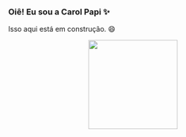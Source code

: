 ### Oiê! Eu sou a Carol Papi ✨
Isso aqui está em construção. 😄
<div align="center">
  <a href="https://www.linkedin.com/in/carolina-papi/">
  <img height="180em" src="https://github-readme-stats.vercel.app/api?username=carolpapi&show_icons=true&theme=radical&include_all_commits=true&count_private=true"/>
</div>

<!--
**carolpapi/carolpapi** is a ✨ _special_ ✨ repository because its `README.md` (this file) appears on your GitHub profile.

Here are some ideas to get you started:

- 🔭 I’m currently working on ...
- 🌱 I’m currently learning ...
- 👯 I’m looking to collaborate on ...
- 🤔 I’m looking for help with ...
- 💬 Ask me about ...
- 📫 How to reach me: ...
- 😄 Pronouns: ...
- ⚡ Fun fact: ...
-->
